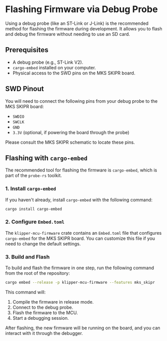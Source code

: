 # Flashing Firmware via Debug Probe

Using a debug probe (like an ST-Link or J-Link) is the recommended method for flashing the firmware during development. It allows you to flash and debug the firmware without needing to use an SD card.

## Prerequisites

*   A debug probe (e.g., ST-Link V2).
*   `cargo-embed` installed on your computer.
*   Physical access to the SWD pins on the MKS SKIPR board.

## SWD Pinout

You will need to connect the following pins from your debug probe to the MKS SKIPR board:

*   `SWDIO`
*   `SWCLK`
*   `GND`
*   `3.3V` (optional, if powering the board through the probe)

Please consult the MKS SKIPR schematic to locate these pins.

## Flashing with `cargo-embed`

The recommended tool for flashing the firmware is `cargo-embed`, which is part of the `probe-rs` toolkit.

### 1. Install `cargo-embed`

If you haven't already, install `cargo-embed` with the following command:

```bash
cargo install cargo-embed
```

### 2. Configure `Embed.toml`

The `klipper-mcu-firmware` crate contains an `Embed.toml` file that configures `cargo-embed` for the MKS SKIPR board. You can customize this file if you need to change the default settings.

### 3. Build and Flash

To build and flash the firmware in one step, run the following command from the root of the repository:

```bash
cargo embed --release -p klipper-mcu-firmware --features mks_skipr
```

This command will:

1.  Compile the firmware in release mode.
2.  Connect to the debug probe.
3.  Flash the firmware to the MCU.
4.  Start a debugging session.

After flashing, the new firmware will be running on the board, and you can interact with it through the debugger.